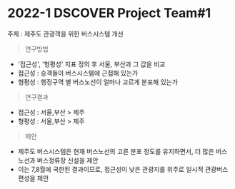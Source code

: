 # 2022-1 DSCOVER Project Team#1
주제 : 제주도 관광객을 위한 버스시스템 개선
> 연구방법
- '접근성', '형평성' 지표 정의 후 서울, 부산과 그 값을 비교
- 접근성 : 승객들이 버스시스템에 근접해 있는가
- 형평성 : 행정구역 별 버스노선이 얼마나 고르게 분포해 있는가

> 연구결과
- 접근성 : 서울,부산 > 제주
- 형평성 : 서울,부산 > 제주

> 제안
- 제주도 버스시스템은 현재 버스노선의 고른 분포 정도를 유지하면서, 더 많은 버스노선과 버스정류장 신설을 제안
- 이는 7,8월에 국한된 결과이므로, 접근성이 낮은 관광지를 위주로 일시적 관광버스 편성을 제안
